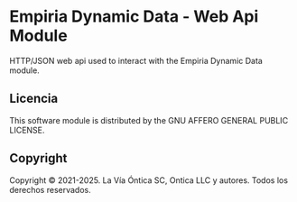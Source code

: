 ﻿# Empiria Dynamic Data - Web Api Module

HTTP/JSON web api used to interact with the Empiria Dynamic Data module.

## Licencia

This software module is distributed by the GNU AFFERO GENERAL PUBLIC LICENSE.

## Copyright

Copyright © 2021-2025. La Vía Óntica SC, Ontica LLC y autores.
Todos los derechos reservados.
